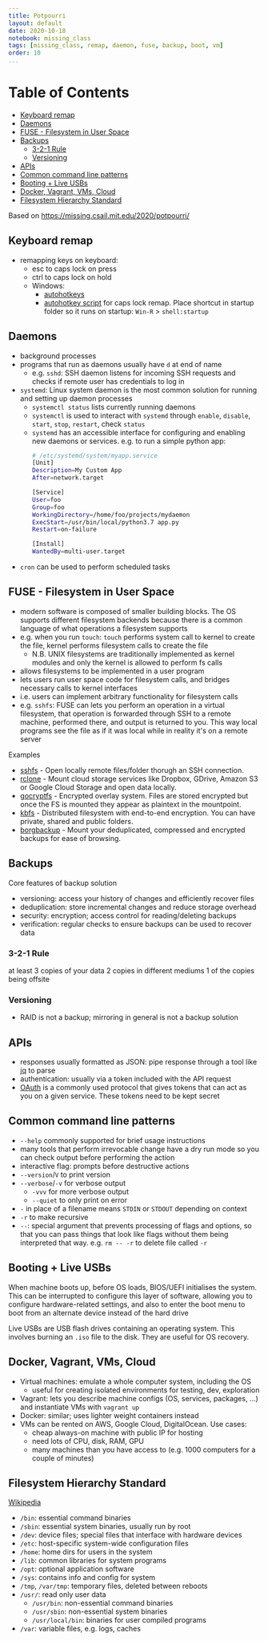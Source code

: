 ```yaml
---
title: Potpourri
layout: default
date: 2020-10-18
notebook: missing_class
tags: [missing_class, remap, daemon, fuse, backup, boot, vm]
order: 10
...
```


[TOC]: #

# Table of Contents
- [Keyboard remap](#keyboard-remap)
- [Daemons](#daemons)
- [FUSE - Filesystem in User Space](#fuse---filesystem-in-user-space)
- [Backups](#backups)
  - [3-2-1 Rule](#3-2-1-rule)
  - [Versioning](#versioning)
- [APIs](#apis)
- [Common command line patterns](#common-command-line-patterns)
- [Booting + Live USBs](#booting--live-usbs)
- [Docker, Vagrant, VMs, Cloud](#docker-vagrant-vms-cloud)
- [Filesystem Hierarchy Standard](#filesystem-hierarchy-standard)

Based on https://missing.csail.mit.edu/2020/potpourri/

## Keyboard remap
- remapping keys on keyboard:
    - esc to caps lock on press
    - ctrl to caps lock on hold
    - Windows:
        - [autohotkeys]()
        - [autohotkey script](https://github.com/fenwar/ahk-caps-ctrl-esc/blob/master/AutoHotkey.ahk) for caps lock remap.  Place shortcut in startup folder so it runs on startup: `Win-R` > `shell:startup`

## Daemons

- background processes
- programs that run as daemons usually have `d` at end of name
    - e.g. `sshd`: SSH daemon listens for incoming SSH requests and 
      checks if remote user has credentials to log in
- `systemd`: Linux system daemon is the most common solution for running
  and setting up daemon processes
  - `systemctl status` lists currently running daemons
  - `systemctl` is used to interact with `systemd` through `enable`,
    `disable`, `start`, `stop`, `restart`, check `status`
  - `systemd` has an accessible interface for configuring and enabling 
    new daemons or services. e.g. to run a simple python app:
    ```bash
    # /etc/systemd/system/myapp.service
    [Unit]
    Description=My Custom App
    After=network.target
    
    [Service]
    User=foo
    Group=foo
    WorkingDirectory=/home/foo/projects/mydaemon
    ExecStart=/usr/bin/local/python3.7 app.py
    Restart=on-failure
    
    [Install]
    WantedBy=multi-user.target
    ```
- `cron` can be used to perform scheduled tasks

## FUSE - Filesystem in User Space

- modern software is composed of smaller building blocks.  The OS 
  supports different filesystem backends because there is a common 
  language of what operations a filesystem supports
- e.g. when you run `touch`: `touch` performs system call to kernel to
  create the file, kernel performs filesystem calls to create the file
  - N.B. UNIX filesystems are traditionally implemented as kernel 
    modules and only the kernel is allowed to perform fs calls
- allows filesystems to be implemented in a user program
- lets users run user space code for filesystem calls, and bridges
  necessary calls to kernel interfaces
- i.e. users can implement arbitrary functionality for filesystem calls
- e.g. `sshfs`: FUSE can lets you perform an operation in a virtual filesystem, 
  that operation is forwarded through SSH to a remote machine, performed
  there, and output is returned to you.  This way local programs see
  the file as if it was local while in reality it's on a remote server

Examples
- [sshfs](https://github.com/libfuse/sshfs) - Open locally remote files/folder thorugh an SSH connection.
- [rclone](https://rclone.org/commands/rclone_mount/) - Mount cloud storage services like Dropbox, GDrive, Amazon S3 or Google Cloud Storage and open data locally.
- [gocryptfs](https://nuetzlich.net/gocryptfs/) - Encrypted overlay system. Files are stored encrypted but once the FS is mounted they appear as plaintext in the mountpoint.
- [kbfs](https://keybase.io/docs/kbfs) - Distributed filesystem with end-to-end encryption. You can have private, shared and public folders.
- [borgbackup](https://borgbackup.readthedocs.io/en/stable/usage/mount.html) - Mount your deduplicated, compressed and encrypted backups for ease of browsing.

## Backups

Core features of backup solution
- versioning: access your history of changes and efficiently recover files
- deduplication: store incremental changes and reduce storage overhead
- security: encryption; access control for reading/deleting backups
- verification: regular checks to ensure backups can be used to recover
  data

### 3-2-1 Rule
at least 3 copies of your data
2 copies in different mediums
1 of the copies being offsite

### Versioning

- RAID is not a backup; mirroring in general is not a backup solution

## APIs

- responses usually formatted as JSON: pipe response through a tool like
  [jq](https://stedolan.github.io/jq/) to parse
- authentication: usually via a token included with the API request
- [OAuth]() is a commonly used protocol that gives tokens that can act as
  you on a given service.  These tokens need to be kept secret
  
## Common command line patterns

- `--help` commonly supported for brief usage instructions
- many tools that perform irrevocable change have a dry run mode so you
  can check output before performing the action
- interactive flag: prompts before destructive actions
- `--version`/`V` to print version
- `--verbose`/`-v` for verbose output
    - `-vvv` for more verbose output
    - `--quiet` to only print on error
- `-` in place of a filename means `STDIN` or `STDOUT` depending on context
- `-r` to make recursive
- `--`: special argument that prevents processing of flags and options, so 
  that you can pass things that look like flags without them being 
  interpreted that way. e.g. `rm -- -r` to delete file called `-r`

## Booting + Live USBs

When machine boots up, before OS loads, BIOS/UEFI initialises the system.
This can be interrupted to configure this layer of software, allowing you
to configure hardware-related settings, and also to enter the boot menu 
to boot from an alternate device instead of the hard drive

Live USBs are USB flash drives containing an operating system. This 
involves burning an `.iso` file to the disk.  They are useful for 
OS recovery.

## Docker, Vagrant, VMs, Cloud

- Virtual machines: emulate a whole computer system, including the OS
  - useful for creating isolated environments for testing, dev, 
    exploration
- Vagrant: lets you describe machine configs (OS, services, packages, ...)
  and instantiate VMs with `vagrant up`
- Docker: similar; uses lighter weight containers instead
- VMs can be rented on AWS, Google Cloud, DigitalOcean.  Use cases:
    - cheap always-on machine with public IP for hosting
    - need lots of CPU, disk, RAM, GPU
    - many machines than you have access to (e.g. 1000 computers for a 
      couple of minutes)

## Filesystem Hierarchy Standard
[Wikipedia](https://en.m.wikipedia.org/wiki/Filesystem_Hierarchy_Standard)
- `/bin`: essential command binaries
- `/sbin`: essential system binaries, usually run by root
- `/dev`: device files; special files that interface with hardware devices
- `/etc`: host-specific system-wide configuration files
- `/home`: home dirs for users in the system
- `/lib`: common libraries for system programs
- `/opt`: optional application software
- `/sys`: contains info and config for system
- `/tmp`, `/var/tmp`: temporary files, deleted between reboots
- `/usr/`: read only user data
  - `/usr/bin`: non-essential command binaries
  - `/usr/sbin`: non-essential system binaries
  - `/usr/local/bin`: binaries for user compiled programs
- `/var`: variable files, e.g. logs, caches
